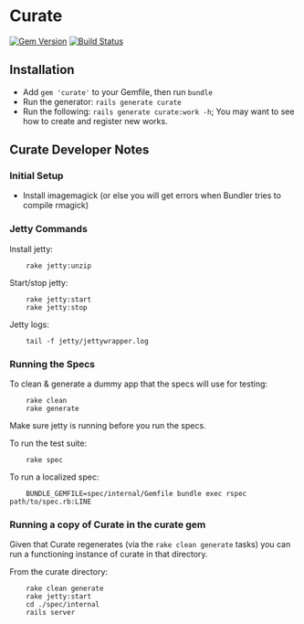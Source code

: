# Curate

[![Gem Version](https://badge.fury.io/rb/curate.png)](http://badge.fury.io/rb/curate)
[![Build Status](https://travis-ci.org/ndlib/curate.png)](https://travis-ci.org/ndlib/curate)

## Installation

* Add `gem 'curate'` to your Gemfile, then run `bundle`
* Run the generator: `rails generate curate`
* Run the following: `rails generate curate:work -h`; You may want to see how to create and register new works.

## Curate Developer Notes

### Initial Setup

* Install imagemagick (or else you will get errors when Bundler tries to compile rmagick)

### Jetty Commands

Install jetty:

        rake jetty:unzip

Start/stop jetty:

        rake jetty:start
        rake jetty:stop

Jetty logs:

        tail -f jetty/jettywrapper.log

### Running the Specs

To clean & generate a dummy app that the specs will use for testing:

        rake clean
        rake generate

Make sure jetty is running before you run the specs.

To run the test suite:

        rake spec

To run a localized spec:

        BUNDLE_GEMFILE=spec/internal/Gemfile bundle exec rspec path/to/spec.rb:LINE

### Running a copy of Curate in the curate gem

Given that Curate regenerates (via the `rake clean generate` tasks) you can run a functioning instance of curate in that directory.

From the curate directory:

        rake clean generate
        rake jetty:start
        cd ./spec/internal
        rails server
